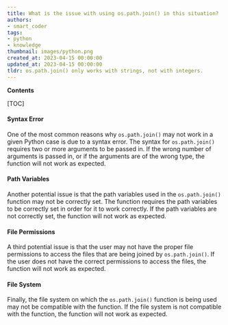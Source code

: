```yaml
---
title: What is the issue with using os.path.join() in this situation?
authors:
- smart_coder
tags:
- python
- knowledge
thumbnail: images/python.png
created_at: 2023-04-15 00:00:00
updated_at: 2023-04-15 00:00:00
tldr: os.path.join() only works with strings, not with integers.
---
```


**Contents**

[TOC]

#### Syntax Error

One of the most common reasons why `os.path.join()` may not work in a given Python case is due to a syntax error. The syntax for `os.path.join()` requires two or more arguments to be passed in. If the wrong number of arguments is passed in, or if the arguments are of the wrong type, the function will not work as expected.

#### Path Variables

Another potential issue is that the path variables used in the `os.path.join()` function may not be correctly set. The function requires the path variables to be correctly set in order for it to work correctly. If the path variables are not correctly set, the function will not work as expected.

#### File Permissions

A third potential issue is that the user may not have the proper file permissions to access the files that are being joined by `os.path.join()`. If the user does not have the correct permissions to access the files, the function will not work as expected.

#### File System

Finally, the file system on which the `os.path.join()` function is being used may not be compatible with the function. If the file system is not compatible with the function, the function will not work as expected.
